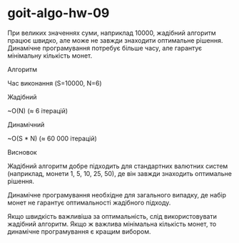 # goit-algo-hw-09

При великих значеннях суми, наприклад 10000, жадібний алгоритм працює швидко, але може не завжди знаходити оптимальне рішення. Динамічне програмування потребує більше часу, але гарантує мінімальну кількість монет.

Алгоритм

Час виконання (S=10000, N=6)

Жадібний

~O(N) (≈ 6 ітерацій)

Динамічний

~O(S * N) (≈ 60 000 ітерацій)

Висновок

Жадібний алгоритм добре підходить для стандартних валютних систем (наприклад, монети 1, 5, 10, 25, 50), де він завжди знаходить оптимальне рішення.

Динамічне програмування необхідне для загального випадку, де набір монет не гарантує оптимальності жадібного підходу.

Якщо швидкість важливіша за оптимальність, слід використовувати жадібний алгоритм. Якщо ж важлива мінімальна кількість монет, то динамічне програмування є кращим вибором.
